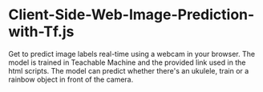 # Client-Side-Web-Image-Prediction-with-Tf.js
Get to predict image labels real-time using a webcam in your browser. The model is trained in Teachable Machine and the provided link used in the html scripts. The model can predict whether there's an ukulele, train or a rainbow object in front of the camera.
